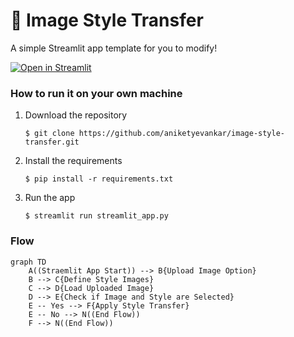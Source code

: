 # 🎈 Image Style Transfer

A simple Streamlit app template for you to modify!

[![Open in Streamlit](https://static.streamlit.io/badges/streamlit_badge_black_white.svg)](https://blank-app-template.streamlit.app/)

### How to run it on your own machine

1. Download the repository
   ```
   $ git clone https://github.com/aniketyevankar/image-style-transfer.git
   ```

2. Install the requirements

   ```
   $ pip install -r requirements.txt
   ```

3. Run the app

   ```
   $ streamlit run streamlit_app.py
   ```

### Flow
```mermaid
graph TD
    A((Straemlit App Start)) --> B{Upload Image Option}
    B --> C{Define Style Images}
    C --> D{Load Uploaded Image}
    D --> E{Check if Image and Style are Selected}
    E -- Yes --> F{Apply Style Transfer}
    E -- No --> N((End Flow))
    F --> N((End Flow))
```